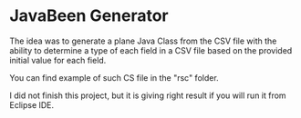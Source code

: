 # JavaBeen Generator

The idea was to generate a plane Java Class from the CSV file with the ability to determine a type of each field in a CSV file based on the provided initial value for each field.

You can find example of such CS file in the "rsc" folder.

I did not finish this project, but it is giving right result if you will run it from Eclipse IDE.